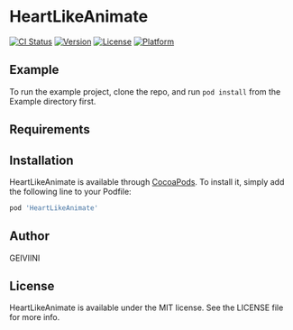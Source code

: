 # HeartLikeAnimate

[![CI Status](http://img.shields.io/travis/methawin/HeartLikeAnimate.svg?style=flat)](https://travis-ci.org/methawin/HeartLikeAnimate)
[![Version](https://img.shields.io/cocoapods/v/HeartLikeAnimate.svg?style=flat)](http://cocoapods.org/pods/HeartLikeAnimate)
[![License](https://img.shields.io/cocoapods/l/HeartLikeAnimate.svg?style=flat)](http://cocoapods.org/pods/HeartLikeAnimate)
[![Platform](https://img.shields.io/cocoapods/p/HeartLikeAnimate.svg?style=flat)](http://cocoapods.org/pods/HeartLikeAnimate)

## Example

To run the example project, clone the repo, and run `pod install` from the Example directory first.

## Requirements

## Installation

HeartLikeAnimate is available through [CocoaPods](http://cocoapods.org). To install
it, simply add the following line to your Podfile:

```ruby
pod 'HeartLikeAnimate'
```

## Author

GEIVIINI

## License

HeartLikeAnimate is available under the MIT license. See the LICENSE file for more info.
